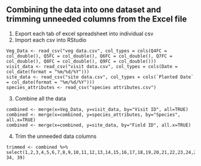## Combining the data into one dataset and trimming unneeded columns from the Excel file
1. Export each tab of excel spreadsheet into individual csv
2. Import each csv into RStudio
```
Veg_Data <- read_csv("veg data.csv", col_types = cols(Q4FC = col_double(), Q5FC = col_double(), Q6FC = col_double(), Q7FC = col_double(), Q8FC = col_double(), Q9FC = col_double()))
visit_data <- read_csv("visit data.csv", col_types = cols(Date = col_date(format = "%m/%d/%Y")))
site_data <- read_csv("site data.csv", col_types = cols(`Planted Date` = col_date(format = "%m/%d/%Y")))
species_attributes <- read_csv("species attributes.csv")
```
3. Combine all the data
```
combined <- merge(x=Veg_Data, y=visit_data, by="Visit ID", all=TRUE)
combined <- merge(x=combined, y=species_attributes, by="Species", all.x=TRUE)
combined <- merge(x=combined, y=site_data, by="Field ID", all.x=TRUE)
```
4. Trim the unneeded data columns
```
trimmed <- combined %>% select(1,2,3,4,5,6,7,8,9,10,11,12,13,14,15,16,17,18,19,20,21,22,23,24,25,29, 34, 39)
```
